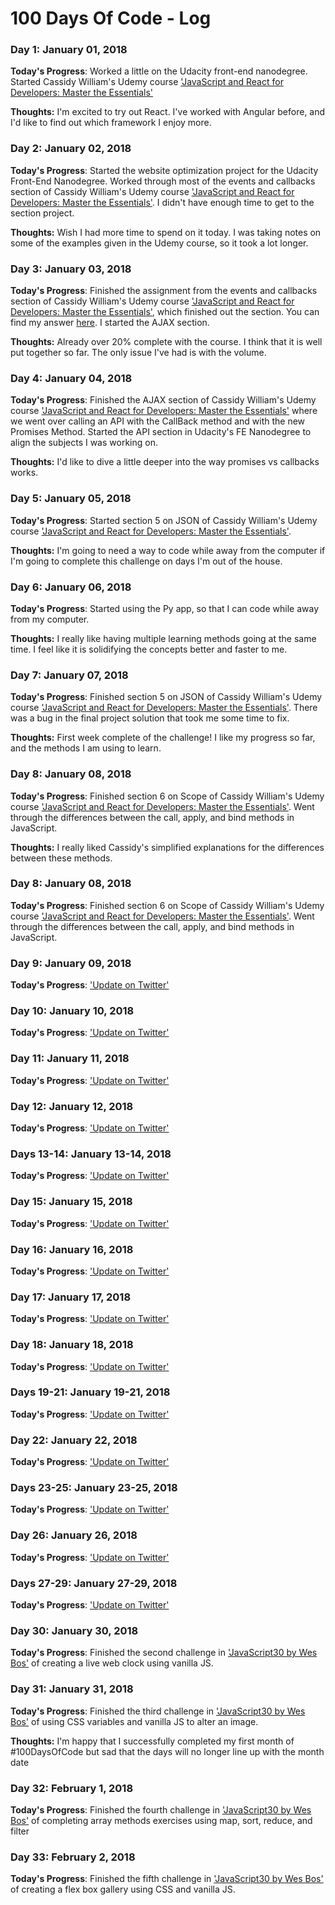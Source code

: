 # 100 Days Of Code - Log

### Day 1: January 01, 2018 
**Today's Progress**: Worked a little on the Udacity front-end nanodegree. Started Cassidy William's Udemy course ['JavaScript and React for Developers: Master the Essentials'](https://www.udemy.com/js-and-react-for-devs)

**Thoughts:** I'm excited to try out React. I've worked with Angular before, and I'd like to find out which framework I enjoy more.

### Day 2: January 02, 2018 
**Today's Progress**: Started the website optimization project for the Udacity Front-End Nanodegree. Worked through most of the events and callbacks section of Cassidy William's Udemy course ['JavaScript and React for Developers: Master the Essentials'](https://www.udemy.com/js-and-react-for-devs). I didn't have enough time to get to the section project. 

**Thoughts:** Wish I had more time to spend on it today. I was taking notes on some of the examples given in the Udemy course, so it took a lot longer. 

### Day 3: January 03, 2018 
**Today's Progress**: Finished the assignment from the events and callbacks section of Cassidy William's Udemy course ['JavaScript and React for Developers: Master the Essentials'](https://www.udemy.com/js-and-react-for-devs), which finished out the section. You can find my answer [here](https://github.com/aevrah/theme-toggler). I started the AJAX section. 

**Thoughts:** Already over 20% complete with the course. I think that it is well put together so far. The only issue I've had is with the volume. 

### Day 4: January 04, 2018 
**Today's Progress**: Finished the AJAX section of Cassidy William's Udemy course ['JavaScript and React for Developers: Master the Essentials'](https://www.udemy.com/js-and-react-for-devs) where we went over calling an API with the CallBack method and with the new Promises Method. Started the API section in Udacity's FE Nanodegree to align the subjects I was working on. 

**Thoughts:** I'd like to dive a little deeper into the way promises vs callbacks works. 

### Day 5: January 05, 2018 
**Today's Progress**: Started section 5 on JSON of Cassidy William's Udemy course ['JavaScript and React for Developers: Master the Essentials'](https://www.udemy.com/js-and-react-for-devs). 

**Thoughts:** I'm going to need a way to code while away from the computer if I'm going to complete this challenge on days I'm out of the house. 

### Day 6: January 06, 2018 
**Today's Progress**: Started using the Py app, so that I can code while away from my computer. 

**Thoughts:** I really like having multiple learning methods going at the same time. I feel like it is solidifying the concepts better and faster to me. 

### Day 7: January 07, 2018 
**Today's Progress**: Finished section 5 on JSON of Cassidy William's Udemy course ['JavaScript and React for Developers: Master the Essentials'](https://www.udemy.com/js-and-react-for-devs). There was a bug in the final project solution that took me some time to fix. 

**Thoughts:** First week complete of the challenge! I like my progress so far, and the methods I am using to learn. 

### Day 8: January 08, 2018 
**Today's Progress**: Finished section 6 on Scope of Cassidy William's Udemy course ['JavaScript and React for Developers: Master the Essentials'](https://www.udemy.com/js-and-react-for-devs). Went through the differences between the call, apply, and bind methods in JavaScript. 

**Thoughts:** I really liked Cassidy's simplified explanations for the differences between these methods. 

### Day 8: January 08, 2018 
**Today's Progress**: Finished section 6 on Scope of Cassidy William's Udemy course ['JavaScript and React for Developers: Master the Essentials'](https://www.udemy.com/js-and-react-for-devs). Went through the differences between the call, apply, and bind methods in JavaScript. 

### Day 9: January 09, 2018 
**Today's Progress**: ['Update on Twitter'](https://twitter.com/mar15sa/status/950902008780746753)

### Day 10: January 10, 2018 
**Today's Progress**: ['Update on Twitter'](https://twitter.com/mar15sa/status/951220957607182336)

### Day 11: January 11, 2018 
**Today's Progress**: ['Update on Twitter'](https://twitter.com/mar15sa/status/951654531540008960)

### Day 12: January 12, 2018 
**Today's Progress**: ['Update on Twitter'](https://twitter.com/mar15sa/status/951946153838370817)

### Days 13-14: January 13-14, 2018 
**Today's Progress**: ['Update on Twitter'](https://twitter.com/mar15sa/status/952745912723386368)

### Day 15: January 15, 2018 
**Today's Progress**: ['Update on Twitter'](https://twitter.com/mar15sa/status/953107197818318848)

### Day 16: January 16, 2018 
**Today's Progress**: ['Update on Twitter'](https://twitter.com/mar15sa/status/953473613000097793)

### Day 17: January 17, 2018 
**Today's Progress**: ['Update on Twitter'](https://twitter.com/mar15sa/status/953846412562739200)

### Day 18: January 18, 2018 
**Today's Progress**: ['Update on Twitter'](https://twitter.com/mar15sa/status/954204471269113857)

### Days 19-21: January 19-21, 2018 
**Today's Progress**: ['Update on Twitter'](https://twitter.com/mar15sa/status/956979661187170304)

### Day 22: January 22, 2018 
**Today's Progress**: ['Update on Twitter'](https://twitter.com/mar15sa/status/956979662348939265)

### Days 23-25: January 23-25, 2018 
**Today's Progress**: ['Update on Twitter'](https://twitter.com/mar15sa/status/956979663405924352)

### Day 26: January 26, 2018 
**Today's Progress**: ['Update on Twitter'](https://twitter.com/mar15sa/status/956979664353861632)

### Days 27-29: January 27-29, 2018 
**Today's Progress**: ['Update on Twitter'](https://twitter.com/mar15sa/status/958153787939602432)

### Day 30: January 30, 2018 
**Today's Progress**: Finished the second challenge in ['JavaScript30 by Wes Bos'](https://javascript30.com/) of creating a live web clock using vanilla JS.  

### Day 31: January 31, 2018 
**Today's Progress**: Finished the third challenge in ['JavaScript30 by Wes Bos'](https://javascript30.com/) of using CSS variables and vanilla JS to alter an image. 

**Thoughts:** I'm happy that I successfully completed my first month of #100DaysOfCode but sad that the days will no longer line up with the month date

### Day 32: February 1, 2018 
**Today's Progress**: Finished the fourth challenge in ['JavaScript30 by Wes Bos'](https://javascript30.com/) of completing array methods exercises using map, sort, reduce, and filter

### Day 33: February 2, 2018 
**Today's Progress**: Finished the fifth challenge in ['JavaScript30 by Wes Bos'](https://javascript30.com/) of creating a flex box gallery using CSS and vanilla JS. 


<!--### Day 0: February 30, 2016 (Example 2)
##### (delete me or comment me out)--> 

<!--**Today's Progress**: Fixed CSS, worked on canvas functionality for the app.--> 

<!--**Thoughts**: I really struggled with CSS, but, overall, I feel like I am slowly getting better at it. Canvas is still new for me, but I managed to figure out some basic functionality.--> 

<!--**Link(s) to work**: [Calculator App](http://www.example.com)-->

<!--**Link(s) to work**
1. [Find the Longest Word in a String](https://www.freecodecamp.com/challenges/find-the-longest-word-in-a-string)
2. [Title Case a Sentence](https://www.freecodecamp.com/challenges/title-case-a-sentence)-->
